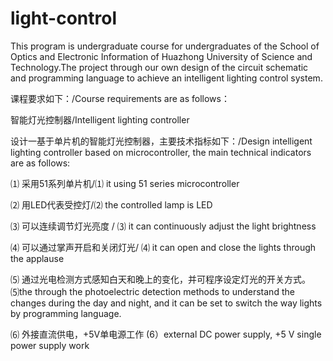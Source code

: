 # light-control
This program is undergraduate course for undergraduates of the School of Optics and Electronic Information of Huazhong University of Science and Technology.The project through our own design of the circuit schematic and programming language to achieve an intelligent lighting control system.

课程要求如下：/Course requirements are as follows：

智能灯光控制器/Intelligent lighting controller

设计一基于单片机的智能灯光控制器，主要技术指标如下：/Design intelligent lighting controller based on microcontroller, the main technical indicators are as follows:

⑴	采用51系列单片机/⑴ it using 51 series microcontroller

⑵	用LED代表受控灯/⑵ the controlled lamp is LED

⑶	可以连续调节灯光亮度 / ⑶ it can continuously adjust the light brightness

⑷	可以通过掌声开启和关闭灯光/ ⑷ it can open and close the lights through the applause

⑸	通过光电检测方式感知白天和晚上的变化，并可程序设定灯光的开关方式。⑸the through the photoelectric detection methods to understand the changes during the day and night, and it can be set to switch the way lights by programming language.

⑹	外接直流供电，+5V单电源工作 (6）external DC power supply, +5 V single power supply work

